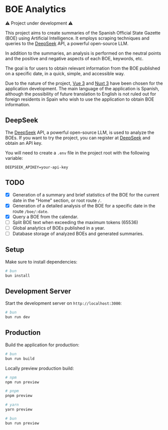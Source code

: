 # BOE Analytics

⚠️ Project under development ⚠️

This project aims to create summaries of the Spanish Official State Gazette (BOE) using Artificial Intelligence. It employs scraping techniques and queries to the [DeepSeek](https://www.deepseek.com) API, a powerful open-source LLM.

In addition to the summaries, an analysis is performed on the neutral points and the positive and negative aspects of each BOE, keywords, etc.

The goal is for users to obtain relevant information from the BOE published on a specific date, in a quick, simple, and accessible way.

Due to the nature of the project, [Vue 3](https://vuejs.org/) and [Nuxt 3](https://nuxt.com/) have been chosen for the application development. The main language of the application is Spanish, although the possibility of future translation to English is not ruled out for foreign residents in Spain who wish to use the application to obtain BOE information.

## DeepSeek

The [DeepSeek](https://www.deepseek.com) API, a powerful open-source LLM, is used to analyze the BOEs. If you want to try the project, you can register at [DeepSeek](https://www.deepseek.com) and obtain an API key.

You will need to create a `.env` file in the project root with the following variable:

```
DEEPSEEK_APIKEY=your-api-key
```

## TODO

- [x] Generation of a summary and brief statistics of the BOE for the current date in the "Home" section, or root route `/`.
- [x] Generation of a detailed analysis of the BOE for a specific date in the route `/boe/:date`.
- [x] Query a BOE from the calendar.
- [ ] Split BOE text when exceeding the maximum tokens (65536)
- [ ] Global analytics of BOEs published in a year.
- [ ] Database storage of analyzed BOEs and generated summaries.

## Setup

Make sure to install dependencies:

```bash
# bun
bun install
```

## Development Server

Start the development server on `http://localhost:3000`:

```bash
# bun
bun run dev
```

## Production

Build the application for production:

```bash
# bun
bun run build
```

Locally preview production build:

```bash
# npm
npm run preview

# pnpm
pnpm preview

# yarn
yarn preview

# bun
bun run preview
```
